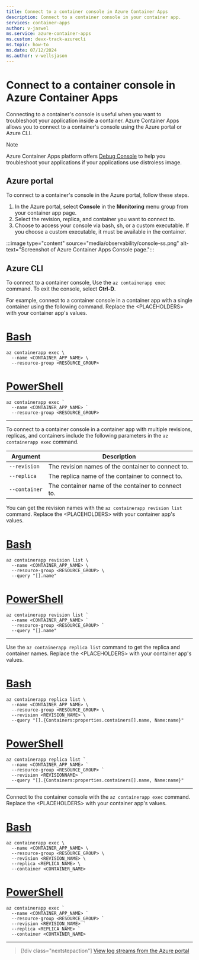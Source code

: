 ```yaml
---
title: Connect to a container console in Azure Container Apps
description: Connect to a container console in your container app.
services: container-apps
author: v-jaswel
ms.service: azure-container-apps
ms.custom: devx-track-azurecli
ms.topic: how-to
ms.date: 07/12/2024
ms.author: v-wellsjason
---
```



# Connect to a container console in Azure Container Apps

Connecting to a container's console is useful when you want to troubleshoot your application inside a container. Azure Container Apps allows you to connect to a container's console using the Azure portal or Azure CLI.

> [!NOTE]
> Azure Container Apps platform offers [Debug Console](container-debug-console.md) to help you troubleshoot your applications if your applications use distroless image.

## Azure portal

To connect to a container's console in the Azure portal, follow these steps.

1. In the Azure portal, select **Console** in the **Monitoring** menu group from your container app page.
1. Select the revision, replica, and container you want to connect to.
1. Choose to access your console via bash, sh, or a custom executable. If you choose a custom executable, it must be available in the container.

:::image type="content" source="media/observability/console-ss.png" alt-text="Screenshot of Azure Container Apps Console page.":::

## Azure CLI

To connect to a container console, Use the `az containerapp exec` command. To exit the console, select **Ctrl-D**.

For example, connect to a container console in a container app with a single container using the following command. Replace the \<PLACEHOLDERS\> with your container app's values.

# [Bash](#tab/bash)

```azurecli
az containerapp exec \
  --name <CONTAINER_APP_NAME> \
  --resource-group <RESOURCE_GROUP>
```

# [PowerShell](#tab/powershell)

```azurecli
az containerapp exec `
  --name <CONTAINER_APP_NAME> `
  --resource-group <RESOURCE_GROUP>
```

---

To connect to a container console in a container app with multiple revisions, replicas, and containers include the  following parameters in the `az containerapp exec` command.

| Argument | Description |
|----------|-------------|
| `--revision` | The revision names of the container to connect to. |
| `--replica` | The replica name of the container to connect to. |
| `--container` | The container name of the container to connect to. |

You can get the revision names with the `az containerapp revision list` command. Replace the \<PLACEHOLDERS\> with your container app's values.

# [Bash](#tab/bash)

```azurecli
az containerapp revision list \
  --name <CONTAINER_APP_NAME> \
  --resource-group <RESOURCE_GROUP> \
  --query "[].name"
```

# [PowerShell](#tab/powershell)

```azurecli
az containerapp revision list `
  --name <CONTAINER_APP_NAME> `
  --resource-group <RESOURCE_GROUP> `
  --query "[].name"
```

---

Use the `az containerapp replica list` command to get the replica and container names. Replace the \<PLACEHOLDERS\> with your container app's values.

# [Bash](#tab/bash)

```azurecli
az containerapp replica list \
  --name <CONTAINER_APP_NAME> \
  --resource-group <RESOURCE_GROUP> \
  --revision <REVISION_NAME> \
  --query "[].{Containers:properties.containers[].name, Name:name}"
```

# [PowerShell](#tab/powershell)

```azurecli
az containerapp replica list `
  --name <CONTAINER_APP_NAME> `
  --resource-group <RESOURCE_GROUP> `
  --revision <REVISIONNAME> `
  --query "[].{Containers:properties.containers[].name, Name:name}"
```

---

Connect to the container console with the `az containerapp exec` command. Replace the \<PLACEHOLDERS\> with your container app's values.

# [Bash](#tab/bash)

```azurecli
az containerapp exec \
  --name <CONTAINER_APP_NAME> \
  --resource-group <RESOURCE_GROUP> \
  --revision <REVISION_NAME> \
  --replica <REPLICA_NAME> \
  --container <CONTAINER_NAME> 
```

# [PowerShell](#tab/powershell)

```azurecli
az containerapp exec `
  --name <CONTAINER_APP_NAME> `
  --resource-group <RESOURCE_GROUP> `
  --revision <REVISION_NAME> `
  --replica <REPLICA_NAME> `
  --container <CONTAINER_NAME> 
```

---

> [!div class="nextstepaction"]
> [View log streams from the Azure portal](log-streaming.md)
